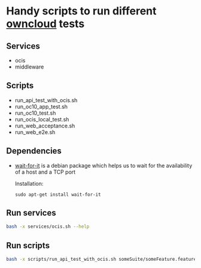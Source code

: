 # Handy scripts to run different [owncloud](https://github.com/owncloud) tests

## Services
- ocis
- middleware

## Scripts
- run_api_test_with_ocis.sh
- run_oc10_app_test.sh
- run_oc10_test.sh
- run_ocis_local_test.sh
- run_web_acceptance.sh
- run_web_e2e.sh

## Dependencies
- [wait-for-it](https://github.com/vishnubob/wait-for-it 'wait-for-it') is a debian package which helps us to wait for the availability of a host and a TCP port

    Installation:
    ```shell
    sudo apt-get install wait-for-it
    ```

## Run services
```sh
bash -x services/ocis.sh --help
```

## Run scripts
```sh
bash -x scripts/run_api_test_with_ocis.sh someSuite/someFeature.feature
```

